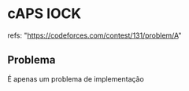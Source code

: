 # cAPS lOCK

refs: "https://codeforces.com/contest/131/problem/A"

## Problema
É apenas um problema de implementação

